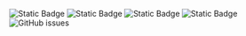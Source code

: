 ![Static Badge](https://img.shields.io/badge/blacklists-60-000000) ![Static Badge](https://img.shields.io/badge/blacklisted-2795029-cc0000) ![Static Badge](https://img.shields.io/badge/whitelisted-2242-00CC00) ![Static Badge](https://img.shields.io/badge/streaming_blacklist-28106-000000) ![GitHub issues](https://img.shields.io/github/issues/fabriziosalmi/blacklists)
